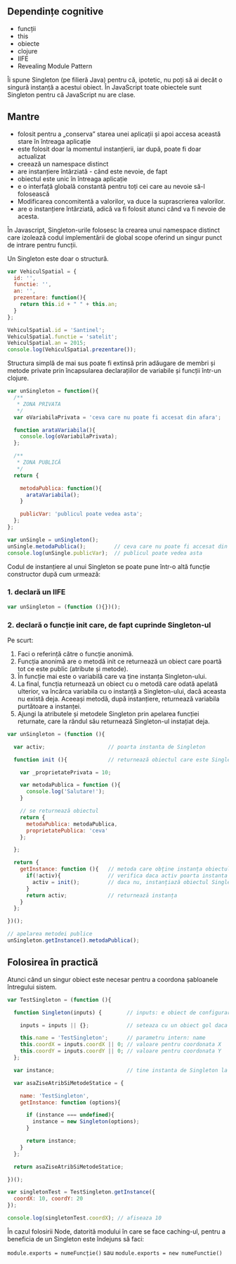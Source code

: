 ## Dependințe cognitive
- funcții
- this
- obiecte
- clojure
- IIFE
- Revealing Module Pattern

Îi spune Singleton (pe filieră Java) pentru că, ipotetic, nu poți să ai decât o singură instanță a acestui obiect.
În JavaScript toate obiectele sunt Singleton pentru că JavaScript nu are clase.

## Mantre

- folosit pentru a „conserva” starea unei aplicații și apoi accesa această stare în întreaga aplicație
- este folosit doar la momentul instanțierii, iar după, poate fi doar actualizat
- creează un namespace distinct
- are instanțiere întârziată - când este nevoie, de fapt
- obiectul este unic în întreaga aplicație
- e o interfață globală constantă pentru toți cei care au nevoie să-l folosească
- Modificarea concomitentă a valorilor, va duce la suprascrierea valorilor.
- are o instanțiere întârziată, adică va fi folosit atunci când va fi nevoie de acesta.

În Javascript, Singleton-urile folosesc la crearea unui namespace distinct care izolează codul implementării de global scope oferind un singur punct de intrare pentru funcții.

Un Singleton este doar o structură.

```js
var VehiculSpatial = {
  id: '',
  functie: '',
  an: '',
  prezentare: function(){
    return this.id + " " + this.an;
  }
};

VehiculSpatial.id = 'Santinel';
VehiculSpatial.functie = 'satelit';
VehiculSpatial.an = 2015;
console.log(VehiculSpatial.prezentare());
```

Structura simplă de mai sus poate fi extinsă prin adăugare de membri și metode private prin încapsularea declarațiilor de variabile și funcții într-un clojure.

```js
var unSingleton = function(){
  /**
   * ZONA PRIVATA
   */
  var oVariabilaPrivata = 'ceva care nu poate fi accesat din afara';

  function arataVariabila(){
    console.log(oVariabilaPrivata);
  };

  /**
   * ZONA PUBLICĂ
   */
  return {

    metodaPublica: function(){
      arataVariabila();
    }

    publicVar: 'publicul poate vedea asta';
  };
};

var unSingle = unSingleton();
unSingle.metodaPublica();         // ceva care nu poate fi accesat din afara
console.log(unSingle.publicVar);  // publicul poate vedea asta
```

Codul de instanțiere al unui Singleton se poate pune într-o altă funcție constructor după cum urmează:

### 1. declară un IIFE

```js
var unSingleton = (function (){})();
```

### 2. declară o funcție init care, de fapt cuprinde Singleton-ul

Pe scurt:
1. Faci o referință către o funcție anonimă.
2. Funcția anonimă are o metodă init ce returnează un obiect care poartă tot ce este public (atribute și metode).
3. În funcție mai este o variabilă care va ține instanța Singleton-ului.
4. La final, funcția returnează un obiect cu o metodă care odată apelată ulterior, va încărca variabila cu o instanță a Singleton-ului, dacă aceasta nu există deja. Aceeași metodă, după instanțiere, returnează variabila purtătoare a instanței.
5. Ajungi la atributele și metodele Singleton prin apelarea funcției returnate, care la rândul său returnează Singleton-ul instațiat deja.

```js
var unSingleton = (function (){

  var activ;                    // poarta instanta de Singleton

  function init (){             // returnează obiectul care este Singleton-ul

    var _proprietatePrivata = 10;

    var metodaPublica = function (){
      console.log('Salutare!');
    }

    // se returnează obiectul
    return {
      metodaPublica: metodaPublica,
      proprietatePublica: 'ceva'
    };

  };

  return {
    getInstance: function (){   // metoda care obține instanța obiectului Singleton
      if(!activ){               // verifica daca activ poarta instanta
        activ = init();         // daca nu, instanțiază obiectul Singleton
      }
      return activ;             // returnează instanța
    }
  };

})();

// apelarea metodei publice
unSingleton.getInstance().metodaPublica();
```

## Folosirea în practică

Atunci când un singur obiect este necesar pentru a coordona șabloanele întregului sistem.

```js
var TestSingleton = (function (){

  function Singleton(inputs) {        // inputs: e obiect de configurare pentru asemanator cu { name: 'ceva', pointX: 5}

    inputs = inputs || {};            // seteaza cu un obiect gol daca nu ai obiect de configurare

    this.name = 'TestSingleton';      // parametru intern: name
    this.coordX = inputs.coordX || 0; // valoare pentru coordonata X
    this.coordY = inputs.coordY || 0; // valoare pentru coordonata Y
  };

  var instance;                       // tine instanta de Singleton la instanțierea cu  new

  var asaZiseAtribSiMetodeStatice = {

    name: 'TestSingleton',
    getInstance: function (options){

      if (instance === undefined){
        instance = new Singleton(options);
      }

      return instance;
    }
  };

  return asaZiseAtribSiMetodeStatice;

})();

var singletonTest = TestSingleton.getInstance({
  coordX: 10, coordY: 20
});

console.log(singletonTest.coordX); // afiseaza 10
```

În cazul folosirii Node, datorită modului în care se face caching-ul, pentru a beneficia de un Singleton este îndejuns să faci:

`module.exports = numeFuncție()`
sau
`module.exports = new numeFunctie()`
